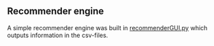 ## Recommender engine

A simple recommender engine was built in [recommenderGUI.py](./recommenderGUI.py) which outputs information in the csv-files. 